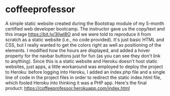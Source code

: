 # coffeeprofessor
A simple static website created during the Bootstrap module of my 5-month certified web developer bootcamp. 
The instructor gave us the copy/text and this image https://bit.ly/3IIwl8O and we were told to reproduce it from scratch as a static website (i.e., no code provided). 
It's just basic HTML and CSS, but I really wanted to get the colors right as well as positioning of the elements. I modified how the hours are displayed, and
added a hover property for the navbar buttons just for fun (as you can see they don't link to anything).
Since this is a static website and Heroku doesn't host static websites, just apps, a little workaround was employed to deploy the project to Heroku: before logging into Heroku,
I added an index.php file and a single line of code in the project files in order to redirect the static index.html file, which fooled Heroku into thinking it was a PHP app. 
Here's the final product: https://coffeeprofessor.herokuapp.com/index.html
